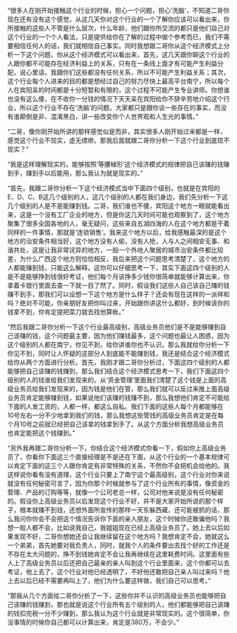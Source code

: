 “很多人在刚开始接触这个行业的时候，担心一个问题，担心‘洗脑’，不知道二哥你现在还有没有这个感觉，从这几天你对这个行业的一个了解你应该可以看出来，你所接触的这些人不管是什么层次，什么年龄，他们跟你所交流的都只是他们自己对这个行业的一个个人看法，只是提供给你在了解的过程中做个参考而已，我们不需要相信任何人的话，我们就相信自己事实。同时我想跟二哥你从这个经济模式上分析一下这个问题，你从这个经济模式可以看出来，首先，这几天跟你聊这个行业的人跟你都不可能存在经济利益上的关系，只有在一条线上面才有可能产生利益分配，说心里话，我跟你们这些都没有任何关系，所以不可能产生利益关系；其次，这个行业每个人进来的目的都是想经过自己的努力尽快上最高平台南宁，所以每个人在宾阳呆的时间都是十分短暂和有限的，这个过程不可能产生专业讲师。你想谁也没有这么傻，在不收你一分钱的情况下天天呆在宾阳给你不辞辛劳地介绍这个行业，所以这个行业不存在‘洗脑’的问题。大家都只是跟你谈一些存在的事实，而没有谁颠倒是非、混淆黑白，讲一些改变你个人世界观和人生光的事情。”

“二哥，像你刚开始所讲的那样感觉似是而非，其实很多人刚开始过来都是一样，感觉这个行业不现实，虚无缥缈。那我后面就跟二哥你分析一下这个行业到底现不现实？”

“我是这样理解现实的，能够按照‘等腰梯形’这个经济模式的规律把自己该赚的钱赚到手，赚到手以后能用，那么我认为就是现实的。”

“首先，我跟二哥你分析一下这个经济模式当中下面四个级别，也就是在宾阳的E、D、C、B这几个级别的人，这几个级别的人都在我们身边，我们先分析一下这几个级别的人是不是能赚到钱。二哥，我们谁也不傻，宾阳这个地方一眼就能看出来，这是一个没有工厂企业的地方，但是你这几天时间可能也观察到了，这个地方聚集了很多全国各地的人，毫无疑问，这些来自五湖四海的人在这个地方都是干着同样的一件事情，那就是‘连锁销售’。我来这个地方以后，给我感触最深的是这个地方的治安条件相当好，这个地方没有人偷，没有人抢，人与人之间相安无事、和谐共处，这是让我非常诧异的地方，一般一个外地人聚居的城市治安条件都比较差，为什么广西这个地方则恰恰相反，我后来把这个问题思考清楚了，这个地方的人都能赚到钱，只能这么解释。这你可以仔细思考一下，其实下面这四个级别的人是不是能够挣到钱很好考证，他们每个月该挣多少钱你很简单就能够计算出来，你拿着卡银行里面去查一下就一目了然了。同时，假设我们这些人自己该自己赚的钱赚不到手，那我们可以设想一下这个地方是什么样子？还会有现在这样的一派祥和吗？绝对不可能，你亲朋好友把你叫过来，开始跟你讲这什么都好，到时候该你的钱拿不到，你肯定提把菜刀就去找他算帐。”

“然后我跟二哥你分析一下这个行业最高级别，高级业务员他们是不是能够赚到自己该赚的钱，这个问题最主要，因为他们赚钱最多，这个问题也最让人困惑，因为这个级别的人都在南宁，你见不到，给你讲谁你也不认识。那么我就给你分析一下你见不到，同时让人怀疑的这部分人到底能不能赚到钱，我还是结合这个经济模式给你从两个方面进行分析。首先，我刚才跟二哥你分析过，下面这四个级别的人都能够把自己该赚的钱赚到，那么我们结合这个经济模式思考一下，我们下面这四个级别的人的钱谁给我们发现来的，从‘资金管理’里面我们清楚了这个钱是上面的高级业务员给我们发现来的，因为钱是他们在管，那么我们就可以反过来推上面高级业务员肯定能够赚到钱，如果说他们该赚的钱赚不到，那么我想他们肯定不可能给下面的人发工资的，人都一样，都这么自私。我们下面的这些人每个月都能够在10号左右一分不少地拿到我们的钱，那么我想这些管钱的高级业务员肯定是在每个月10号之前就已经把自己该拿的钱拿到手了。从这个方面分析我想高级业务员也肯定能把这个钱赚到。”

“另外我再跟二哥你分析一下，你结合这个经济模式你看一下，假如你上高级业务员了，你看你下面这三个直接经理是不是还在下面，从这个行业的一个基本规律可以肯定下面的这三个人跟你肯定有非常特殊的关系，不然你不会把机会给他的。我这样说你看有没有道理，这个行业只要上了南宁这个最高级别，这个行业对你来说就没有任何秘密可言了，因为你那个时候就参与了这个行业所有的事情，像资金的管理、产品的订购等等，就像一个公司老总一样，公司对他来说是没有任何秘密的。假设你上高级业务员以后发现这个行业不好，并不是大家开始所说的那个样子，根本就赚不到钱，还想外面所宣传的那样一天东躲西藏，还可能被抓的话，那么我问你你会不会把这个情况告诉你下面的亲人朋友，这个时候你还敢骗他吗？我想一般人都不会，比如说我自己，我姐姐现在已经上高级业务员了，她上去以后如果发现不好，二哥你想她还会让我继续留在这个地方吗？我想肯定不会，她就这么一个弟弟，首先她要对我负责人，同时，就我个人的条件要出去找个好的工作还是不存在太大问题的，挣不到钱她肯定不会让我再继续在这里耗费时间。这里面有些人上了高级业务员以后还把自己最亲的亲人叫到这个行业里面来，这个你都可以去考证，他上去了，这个行业对他已经透明了，不好他还敢把自己亲人叫过来吗？他上去以后已经不需要再叫上了，他们为什么要这样做，我们自己可以思考。”

“那我从几个方面给二哥你分析了一下，这些你并不认识的高级业务员也能够把自己该赚的钱赚到，那也就是说这个行业所有五个级别的人，他们都能够把自己该赚的钱扣完税一分不少赚到，那么我认为这个行业就是非常现实的。这个很简单，你没事情的时候你自己都可以计算出来，肯定是380万，不会少。”
